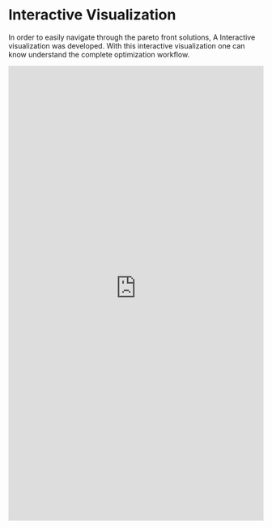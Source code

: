 # Interactive Visualization

In order to easily navigate through the pareto front solutions, A Interactive visualization was developed. With this interactive visualization one can know understand the complete optimization workflow.

<iframe width="100%" height="900px" src="https://ai4eicdetopt.pythonanywhere.com" frameborder="0" allowfullscreen></iframe>

